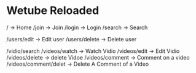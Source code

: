# Wetube Reloaded

/ -> Home
/join -> Join
/login -> Login
/search -> Search

/users/edit -> Edit user
/users/delete -> Delete user

/vidio/search
/videos/watch -> Watch Vidio
/videos/edit -> Edit Vidio
/videos/delete -> delete Vidoe
/videos/comment -> Comment on a video
/videos/comment/delet -> Delete A Comment of a Video
